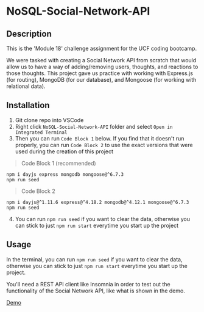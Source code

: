 # NoSQL-Social-Network-API

## Description

This is the 'Module 18' challenge assignment for the UCF coding bootcamp.

We were tasked with creating a Social Network API from scratch that would allow us to have a way of adding/removing users, thoughts, and reactions to those thoughts. This project gave us practice with working with Express.js (for routing), MongoDB (for our database), and Mongoose (for working with relational data).

## Installation

1. Git clone repo into VSCode
2. Right click `NoSQL-Social-Network-API` folder and select `Open in Integrated Terminal`
3. Then you can run `Code Block 1` below. If you find that it doesn't run properly, you can run `Code Block 2` to use the exact versions that were used during the creation of this project

> Code Block 1 (recommended)
```
npm i dayjs express mongodb mongoose@^6.7.3
npm run seed
```

> Code Block 2
```
npm i dayjs@^1.11.6 express@^4.18.2 mongodb@^4.12.1 mongoose@^6.7.3
npm run seed
```

4. You can run `npm run seed` if you want to clear the data, otherwise you can stick to just `npm run start` everytime you start up the project

## Usage

In the terminal, you can run `npm run seed` if you want to clear the data, otherwise you can stick to just `npm run start` everytime you start up the project.

You'll need a REST API client like Insomnia in order to test out the functionality of the Social Network API, like what is shown in the demo.

[Demo](https://drive.google.com/file/d/1JodwnZ_2eSbFy6e7hIGN4CSbx6zwY6KU/view)
